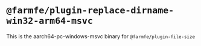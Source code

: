 # `@farmfe/plugin-replace-dirname-win32-arm64-msvc`

This is the aarch64-pc-windows-msvc binary for `@farmfe/plugin-file-size`
